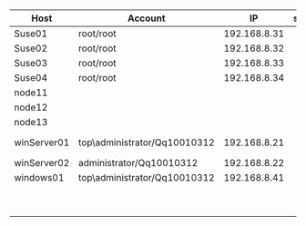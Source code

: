# 

| Host        | Account                      | IP           | service | Roles     |
| ----------- | ---------------------------- | ------------ | ------- | --------- |
| Suse01      | root/root                    | 192.168.8.31 |         |           |
| Suse02      | root/root                    | 192.168.8.32 |         |           |
| Suse03      | root/root                    | 192.168.8.33 |         |           |
| Suse04      | root/root                    | 192.168.8.34 |         |           |
| node11      |                              |              |         |           |
| node12      |                              |              |         |           |
| node13      |                              |              |         |           |
| winServer01 | top\administrator/Qq10010312 | 192.168.8.21 |         | AD-DS,DNS |
| winServer02 | administrator/Qq10010312     | 192.168.8.22 |         |           |
| windows01   | top\administrator/Qq10010312 | 192.168.8.41 |         |           |
|             |                              |              |         |           |
|             |                              |              |         |           |
|             |                              |              |         |           |
|             |                              |              |         |           |
|             |                              |              |         |           |
|             |                              |              |         |           |
|             |                              |              |         |           |
|             |                              |              |         |           |
|             |                              |              |         |           |










